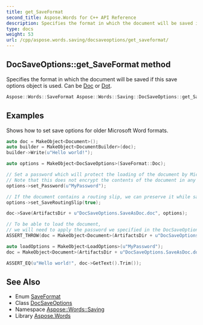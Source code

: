 ```yaml
---
title: get_SaveFormat
second_title: Aspose.Words for C++ API Reference
description: Specifies the format in which the document will be saved if this save options object is used. Can be Doc or Dot.
type: docs
weight: 53
url: /cpp/aspose.words.saving/docsaveoptions/get_saveformat/
---
```

## DocSaveOptions::get_SaveFormat method


Specifies the format in which the document will be saved if this save options object is used. Can be [Doc](../../../aspose.words/saveformat/) or [Dot](../../../aspose.words/saveformat/).

```cpp
Aspose::Words::SaveFormat Aspose::Words::Saving::DocSaveOptions::get_SaveFormat() override
```


## Examples



Shows how to set save options for older Microsoft Word formats. 
```cpp
auto doc = MakeObject<Document>();
auto builder = MakeObject<DocumentBuilder>(doc);
builder->Write(u"Hello world!");

auto options = MakeObject<DocSaveOptions>(SaveFormat::Doc);

// Set a password which will protect the loading of the document by Microsoft Word or Aspose.Words.
// Note that this does not encrypt the contents of the document in any way.
options->set_Password(u"MyPassword");

// If the document contains a routing slip, we can preserve it while saving by setting this flag to true.
options->set_SaveRoutingSlip(true);

doc->Save(ArtifactsDir + u"DocSaveOptions.SaveAsDoc.doc", options);

// To be able to load the document,
// we will need to apply the password we specified in the DocSaveOptions object in a LoadOptions object.
ASSERT_THROW(doc = MakeObject<Document>(ArtifactsDir + u"DocSaveOptions.SaveAsDoc.doc"), IncorrectPasswordException);

auto loadOptions = MakeObject<LoadOptions>(u"MyPassword");
doc = MakeObject<Document>(ArtifactsDir + u"DocSaveOptions.SaveAsDoc.doc", loadOptions);

ASSERT_EQ(u"Hello world!", doc->GetText().Trim());
```

## See Also

* Enum [SaveFormat](../../../aspose.words/saveformat/)
* Class [DocSaveOptions](../)
* Namespace [Aspose::Words::Saving](../../)
* Library [Aspose.Words](../../../)
